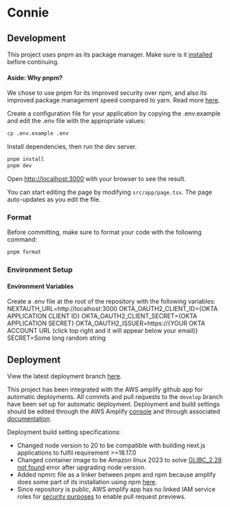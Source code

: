 # Connie

## Development

This project uses pnpm as its package manager. Make sure is it [installed](https://pnpm.io/installation)
before continuing.

#### Aside: Why pnpm?

We chose to use pnpm for its improved security over npm, and also its improved
package management speed compared to yarn. Read more [here](https://hackernoon.com/choosing-the-right-package-manager-npm-yarn-or-pnpm).

Create a configuration file for your application by copying the .env.example and
edit the .env file with the appropriate values:

```bash
cp .env.example .env
```

Install dependencies, then run the dev server.

```bash
pnpm install
pnpm dev
```

Open [http://localhost:3000](http://localhost:3000) with your browser to see the result.

You can start editing the page by modifying `src/app/page.tsx`. The page auto-updates as you edit the file.

### Format

Before committing, make sure to format your code with the following command:

```bash
pnpm format
```

### Environment Setup

#### Environment Variables

Create a .env file at the root of the repository with the following variables:
NEXTAUTH_URL=http://localhost:3000
OKTA_OAUTH2_CLIENT_ID={OKTA APPLICATION CLIENT ID}
OKTA_OAUTH2_CLIENT_SECRET={OKTA APPLICATION SECRET}
OKTA_OAUTH2_ISSUER=https://{YOUR OKTA ACCOUNT URL (click top right and it will appear below your email)}
SECRET=Some long random string

## Deployment

View the latest deployment branch [here](https://develop.d2r9j66448p933.amplifyapp.com/).

This project has been integrated with the AWS amplify github app for automatic deployments. All commits and pull requests to the `develop` branch have been set up for automatic deployment. Deployment and build settings should be edited through the AWS Amplify [console](https://console.aws.amazon.com/amplify/home) and through associated [documentation](https://docs.aws.amazon.com/amplify/latest/userguide/getting-started.html).

Deployment build setting specifications:

- Changed node version to 20 to be compatible with building next.js applications to fulfil requirement >=18.17.0
- Changed container image to be Amazon linux 2023 to solve [GLIBC_2.28 not found](https://stackoverflow.com/questions/72921215/getting-glibc-2-28-not-found) error after upgrading node version.
- Added npmrc file as a linker between pnpm and npm because amplify does some part of its installation using npm [here](https://docs.aws.amazon.com/amplify/latest/userguide/monorepo-configuration.html#turborepo-pnpm-monorepo-configuration).
- Since repository is public, AWS amplify app has no linked IAM service roles for [security purposes](https://docs.aws.amazon.com/amplify/latest/userguide/pr-previews.html) to enable pull request previews.
